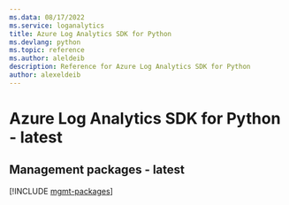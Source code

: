 ```yaml
---
ms.data: 08/17/2022
ms.service: loganalytics
title: Azure Log Analytics SDK for Python
ms.devlang: python
ms.topic: reference
ms.author: aleldeib
description: Reference for Azure Log Analytics SDK for Python
author: alexeldeib
---
```

# Azure Log Analytics SDK for Python - latest

## Management packages - latest
[!INCLUDE [mgmt-packages](log-analytics-mgmt-index.md)]